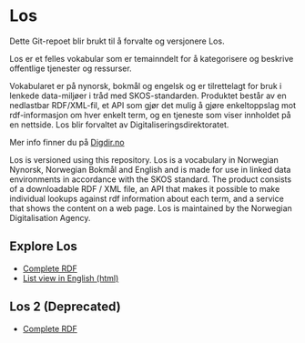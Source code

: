 # Los

Dette Git-repoet blir brukt til å forvalte og versjonere Los.  

Los er et felles vokabular som er temainndelt for å kategorisere og beskrive offentlige tjenester og ressurser.

Vokabularet er på nynorsk, bokmål og engelsk og er tilrettelagt for bruk i lenkede data-miljøer i tråd med SKOS-standarden. Produktet består av en nedlastbar RDF/XML-fil, et API som gjør det mulig å gjøre enkeltoppslag mot rdf-informasjon om hver enkelt term, og en tjeneste som viser innholdet på en nettside. Los blir forvaltet av Digitaliseringsdirektoratet. 

Mer info finner du på [Digdir.no](https://www.digdir.no/informasjonsforvaltning/los-felles-vokabular-klassifisering-av-offentlige-tjenester-og-ressurser/2434)

Los is versioned using this repository.
Los is a vocabulary in Norwegian Nynorsk, Norwegian Bokmål and English and is made for use in linked data environments in accordance with the SKOS standard. The product consists of a downloadable RDF / XML file, an API that makes it possible to make individual lookups against rdf information about each term, and a service that shows the content on a web page. Los is maintained by the Norwegian Digitalisation Agency.  


## Explore Los

* [Complete RDF](https://psi.norge.no/los/all.rdf)
* [List view in English (html)](https://psi.norge.no/los/view/table-en)


## Los 2 (Deprecated)

* [Complete RDF](https://psi.norge.no/los/2/all.rdf)

